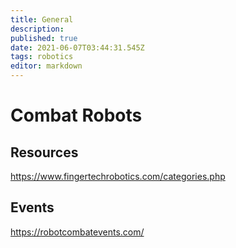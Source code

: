 ```yaml
---
title: General
description: 
published: true
date: 2021-06-07T03:44:31.545Z
tags: robotics
editor: markdown
---
```


# Combat Robots

## Resources
https://www.fingertechrobotics.com/categories.php
## Events
https://robotcombatevents.com/
